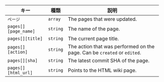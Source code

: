| キー                   | 種類       | 説明                                                                       |
| -------------------- | -------- | ------------------------------------------------------------------------ |
| `ページ`                | `array`  | The pages that were updated.                                             |
| `pages[][page_name]` | `string` | The name of the page.                                                    |
| `pages[][title]`     | `string` | The current page title.                                                  |
| `pages[][action]`    | `string` | The action that was performed on the page. Can be `created` or `edited`. |
| `pages[][sha]`       | `string` | The latest commit SHA of the page.                                       |
| `pages[][html_url]`  | `string` | Points to the HTML wiki page.                                            |